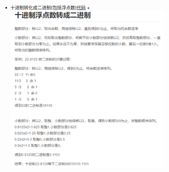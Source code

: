 + 十进制转化成二进制(包括浮点数)[代码](https://github.com/jikwjjw/Java_Mask/blob/mask/BinDecimal.java)
  +
  ![浮点数转换](https://github.com/jikwjjw/Java_Mask/blob/mask/pic/%E5%8D%81%E8%BF%9B%E5%88%B6%E8%BD%AC%E5%8C%96%E6%88%90%E4%BA%8C%E8%BF%9B%E5%88%B6.png)
  

